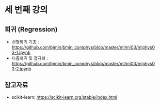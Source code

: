 # 세 번째 강의 

## 회귀 (Regression)

* 선형회귀 기초 : https://github.com/bjmin/bmin_comphys/blob/master/ml/ml03/mlphys03-1.ipynb
* 다중회귀 및 정규화 : https://github.com/bjmin/bmin_comphys/blob/master/ml/ml03/mlphys03-2.ipynb


## 참고자료
* scikit-learn: https://scikit-learn.org/stable/index.html
